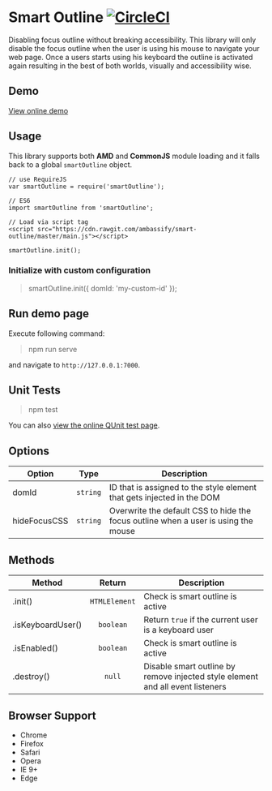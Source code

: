 # Smart Outline [![CircleCI](https://circleci.com/gh/ambassify/smart-outline/tree/master.svg?style=svg&circle-token=447bceb7dddfa4e6972d0044e4157626199a31b1)](https://circleci.com/gh/ambassify/smart-outline/tree/master)
Disabling focus outline without breaking accessibility.
This library will only disable the focus outline when the user is using his mouse
to navigate your web page. Once a users starts using his keyboard the outline is activated again
resulting in the best of both worlds, visually and accessibility wise.

## Demo

[View online demo](https://ambassify.github.io/smart-outline/)

## Usage
This library supports both **AMD** and **CommonJS** module loading and it falls back
to a global `smartOutline` object.

```
// use RequireJS
var smartOutline = require('smartOutline');

// ES6
import smartOutline from 'smartOutline';

// Load via script tag
<script src="https://cdn.rawgit.com/ambassify/smart-outline/master/main.js"></script>

smartOutline.init();
```

### Initialize with custom configuration
>smartOutline.init({
>    domId: 'my-custom-id'
>});

## Run demo page
Execute following command:
>npm run serve

and navigate to `http://127.0.0.1:7000`.

## Unit Tests
>npm test

You can also [view the online QUnit test page](https://ambassify.github.io/smart-outline/qunit.html).

## Options

| Option   |      Type      |  Description |
|----------|:-------------:|------|
| domId | `string` | ID that is assigned to the style element that gets injected in the DOM |
| hideFocusCSS | `string` | Overwrite the default CSS to hide the focus outline when a user is using the mouse |

## Methods

| Method   |      Return      |  Description |
|----------|:-------------:|------|
| .init() | `HTMLElement` | Check is smart outline is active |
| .isKeyboardUser() | `boolean` | Return `true` if the current user is a keyboard user |
| .isEnabled() | `boolean` | Check is smart outline is active |
| .destroy() | `null` | Disable smart outline by remove injected style element and all event listeners |

## Browser Support
* Chrome
* Firefox
* Safari
* Opera
* IE 9+
* Edge
